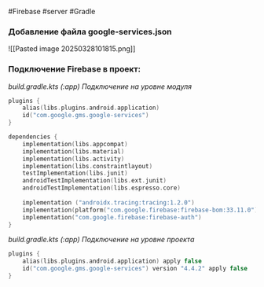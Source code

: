 #Firebase #server #Gradle 
### Добавление файла google-services.json

![[Pasted image 20250328101815.png]]
### Подключение Firebase в проект:

*build.gradle.kts (:app) Подключение на уровне модуля*
```kotlin
plugins {  
    alias(libs.plugins.android.application)  
    id("com.google.gms.google-services")  
}

dependencies {  
    implementation(libs.appcompat)  
    implementation(libs.material)  
    implementation(libs.activity)  
    implementation(libs.constraintlayout)  
    testImplementation(libs.junit)  
    androidTestImplementation(libs.ext.junit)  
    androidTestImplementation(libs.espresso.core)  
  
    implementation ("androidx.tracing:tracing:1.2.0")  
    implementation(platform("com.google.firebase:firebase-bom:33.11.0"))  
    implementation("com.google.firebase:firebase-auth")  
}
```

*build.gradle.kts (:app) Подключение на уровне проекта*
```kotlin
plugins {  
    alias(libs.plugins.android.application) apply false  
    id("com.google.gms.google-services") version "4.4.2" apply false  
}
```


